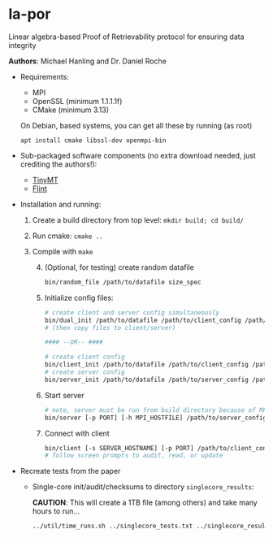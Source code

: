 # la-por
Linear algebra-based Proof of Retrievability protocol for ensuring data integrity

**Authors**: Michael Hanling and Dr. Daniel Roche

*   Requirements:

	- MPI
	- OpenSSL (minimum 1.1.1.1f)
	- CMake (minimum 3.13)

    On Debian, based systems, you can get all these by running (as root)

        apt install cmake libssl-dev openmpi-bin

*   Sub-packaged software components
    (no extra download needed, just crediting the authors!):

	- [TinyMT](https://github.com/MersenneTwister-Lab/TinyMT)
	- [Flint](http://flintlib.org/)

*   Installation and running:

	1.  Create a build directory from top level:
	    `mkdir build; cd build/`

	2.  Run cmake:
	    `cmake ..`

	3.  Compile with
	    `make`

        4.  (Optional, for testing) create random datafile

            ```bash
            bin/random_file /path/to/datafile size_spec
            ```

        5.  Initialize config files:

            ```bash
            # create client and server config simultaneously
            bin/dual_init /path/to/datafile /path/to/client_config /path/to/server_config /path/to/merkle_config /path/to/merke_tree
            # (then copy files to client/server)

            #### --OR-- ####

            # create client config
            bin/client_init /path/to/datafile /path/to/client_config /path/to/merkle_config /path/to/merke_tree
            # create server config
            bin/server_init /path/to/datafile /path/to/server_config /path/to/merkle_config /path/to/merke_tree
            ```

        6.  Start server

            ```bash
            # note, server must be run from build directory because of MPI
            bin/server [-p PORT] [-h MPI_HOSTFILE] /path/to/server_config /path/to/merkle_config
            ```

        7.  Connect with client

            ```bash
            bin/client [-s SERVER_HOSTNAME] [-p PORT] /path/to/client_config /path/to/merkle_config
            # follow screen prompts to audit, read, or update
            ```

*   Recreate tests from the paper

    -   Single-core init/audit/checksums to directory `singlecore_results`:

        **CAUTION**: This will create a 1TB file (among others) and take many hours to run...

        ```bash
        ../util/time_runs.sh ../singlecore_tests.txt ../singlecore_results
        ```
